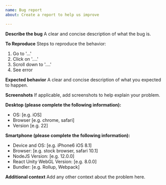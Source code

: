 ```yaml
---
name: Bug report
about: Create a report to help us improve

---
```


**Describe the bug**
A clear and concise description of what the bug is.

**To Reproduce**
Steps to reproduce the behavior:
1. Go to '...'
2. Click on '....'
3. Scroll down to '....'
4. See error

**Expected behavior**
A clear and concise description of what you expected to happen.

**Screenshots**
If applicable, add screenshots to help explain your problem.

**Desktop (please complete the following information):**
 - OS: [e.g. iOS]
 - Browser [e.g. chrome, safari]
 - Version [e.g. 22]

**Smartphone (please complete the following information):**
 - Device and OS: [e.g. iPhone6 iOS 8.1]
 - Browser: [e.g. stock browser, safari 10.1]
 - NodeJS Version: [e.g. 12.0.0]
 - React Unity WebGL Version: [e.g. 8.0.0]
 - Bundler: [e.g. Rollup, Webpack]

**Additional context**
Add any other context about the problem here.
